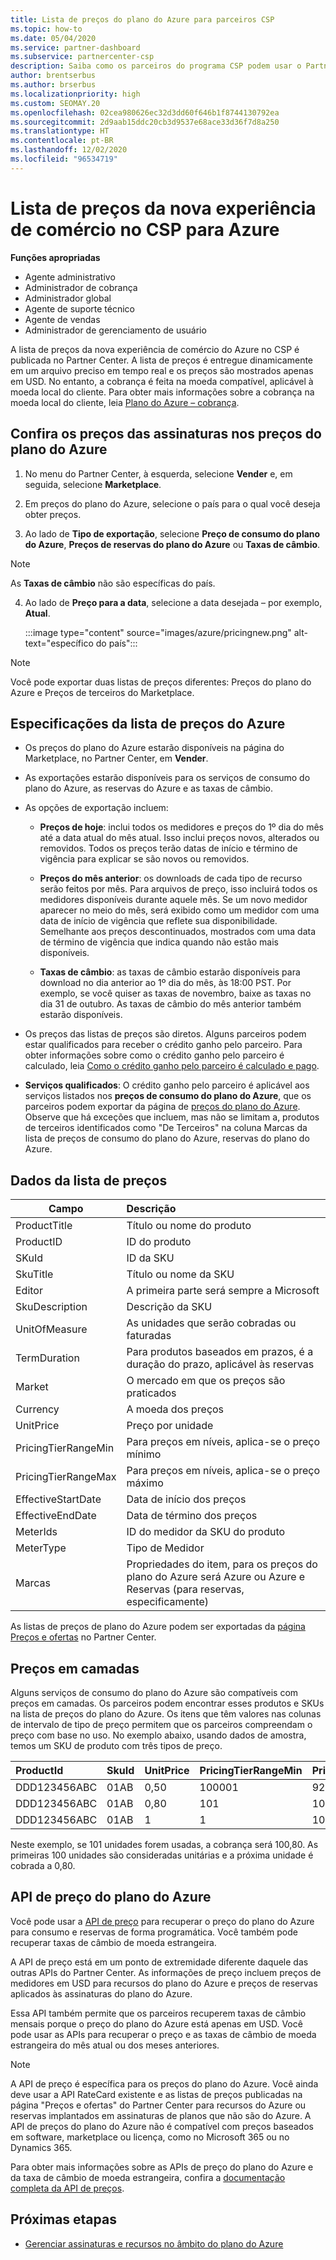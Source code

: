 ```yaml
---
title: Lista de preços do plano do Azure para parceiros CSP
ms.topic: how-to
ms.date: 05/04/2020
ms.service: partner-dashboard
ms.subservice: partnercenter-csp
description: Saiba como os parceiros do programa CSP podem usar o Partner Center para consultar a lista de preços para assinaturas no plano do Azure.
author: brentserbus
ms.author: brserbus
ms.localizationpriority: high
ms.custom: SEOMAY.20
ms.openlocfilehash: 02cea980626ec32d3dd60f646b1f8744130792ea
ms.sourcegitcommit: 2d9aab15ddc20cb3d9537e68ace33d36f7d8a250
ms.translationtype: HT
ms.contentlocale: pt-BR
ms.lasthandoff: 12/02/2020
ms.locfileid: "96534719"
---
```

# <a name="price-list-for-the-new-commerce-experience-in-csp-for-azure"></a>Lista de preços da nova experiência de comércio no CSP para Azure

**Funções apropriadas**

- Agente administrativo
- Administrador de cobrança
- Administrador global
- Agente de suporte técnico
- Agente de vendas
- Administrador de gerenciamento de usuário

A lista de preços da nova experiência de comércio do Azure no CSP é publicada no Partner Center. A lista de preços é entregue dinamicamente em um arquivo preciso em tempo real e os preços são mostrados apenas em USD. No entanto, a cobrança é feita na moeda compatível, aplicável à moeda local do cliente. Para obter mais informações sobre a cobrança na moeda local do cliente, leia [Plano do Azure – cobrança](azure-plan-billing.md).

## <a name="see-pricing-for-subscriptions-under-the-azure-plan-pricing"></a>Confira os preços das assinaturas nos preços do plano do Azure

1. No menu do Partner Center, à esquerda, selecione **Vender** e, em seguida, selecione **Marketplace**.

2. Em preços do plano do Azure, selecione o país para o qual você deseja obter preços.

3. Ao lado de **Tipo de exportação**, selecione **Preço de consumo do plano do Azure**, **Preços de reservas do plano do Azure** ou **Taxas de câmbio**. 

>[!NOTE] 
>As **Taxas de câmbio** não são específicas do país.

4. Ao lado de **Preço para a data**, selecione a data desejada – por exemplo, **Atual**.

   :::image type="content" source="images/azure/pricingnew.png" alt-text="específico do país":::

>[!NOTE] 
>Você pode exportar duas listas de preços diferentes: Preços do plano do Azure e Preços de terceiros do Marketplace.

## <a name="azure-price-list-specifics"></a>Especificações da lista de preços do Azure

- Os preços do plano do Azure estarão disponíveis na página do Marketplace, no Partner Center, em **Vender**.

- As exportações estarão disponíveis para os serviços de consumo do plano do Azure, as reservas do Azure e as taxas de câmbio.

- As opções de exportação incluem:

  - **Preços de hoje**: inclui todos os medidores e preços do 1º dia do mês até a data atual do mês atual. Isso inclui preços novos, alterados ou removidos. Todos os preços terão datas de início e término de vigência para explicar se são novos ou removidos.

  - **Preços do mês anterior**: os downloads de cada tipo de recurso serão feitos por mês. Para arquivos de preço, isso incluirá todos os medidores disponíveis durante aquele mês. Se um novo medidor aparecer no meio do mês, será exibido como um medidor com uma data de início de vigência que reflete sua disponibilidade. Semelhante aos preços descontinuados, mostrados com uma data de término de vigência que indica quando não estão mais disponíveis.

  - **Taxas de câmbio**: as taxas de câmbio estarão disponíveis para download no dia anterior ao 1º dia do mês, às 18:00 PST. Por exemplo, se você quiser as taxas de novembro, baixe as taxas no dia 31 de outubro. As taxas de câmbio do mês anterior também estarão disponíveis.

- Os preços das listas de preços são diretos. Alguns parceiros podem estar qualificados para receber o crédito ganho pelo parceiro. Para obter informações sobre como o crédito ganho pelo parceiro é calculado, leia [Como o crédito ganho pelo parceiro é calculado e pago](partner-earned-credit-explanation.md).

- **Serviços qualificados**: O crédito ganho pelo parceiro é aplicável aos serviços listados nos **preços de consumo do plano do Azure**, que os parceiros podem exportar da página de [preços do plano do Azure](https://partner.microsoft.com/commerce/sales). Observe que há exceções que incluem, mas não se limitam a, produtos de terceiros identificados como "De Terceiros" na coluna Marcas da lista de preços de consumo do plano do Azure, reservas do plano do Azure.

## <a name="price-list-data"></a>Dados da lista de preços

|**Campo**   |**Descrição**   |
|--------------------------|:---------------------------|
|ProductTitle  |Título ou nome do produto|
|ProductID   |ID do produto|
|SKuId|ID da SKU|
|SkuTitle|Título ou nome da SKU|
|Editor|A primeira parte será sempre a Microsoft|
|SkuDescription|Descrição da SKU|
|UnitOfMeasure|As unidades que serão cobradas ou faturadas|
|TermDuration|Para produtos baseados em prazos, é a duração do prazo, aplicável às reservas|
|Market|O mercado em que os preços são praticados|
|Currency|A moeda dos preços|
|UnitPrice|Preço por unidade|
|PricingTierRangeMin|Para preços em níveis, aplica-se o preço mínimo|
|PricingTierRangeMax|Para preços em níveis, aplica-se o preço máximo|
|EffectiveStartDate|Data de início dos preços|
|EffectiveEndDate|Data de término dos preços|
|MeterIds|ID do medidor da SKU do produto|
|MeterType|Tipo de Medidor|
|Marcas|Propriedades do item, para os preços do plano do Azure será Azure ou Azure e Reservas (para reservas, especificamente)|

As listas de preços de plano do Azure podem ser exportadas da [página Preços e ofertas](https://partner.microsoft.com/dashboard/sell/pricingandoffers) no Partner Center.

## <a name="tiered-pricing"></a>Preços em camadas

Alguns serviços de consumo do plano do Azure são compatíveis com preços em camadas. Os parceiros podem encontrar esses produtos e SKUs na lista de preços do plano do Azure. Os itens que têm valores nas colunas de intervalo de tipo de preço permitem que os parceiros compreendam o preço com base no uso. No exemplo abaixo, usando dados de amostra, temos um SKU de produto com três tipos de preço.

|**ProductId**   |**SkuId**   |**UnitPrice**   |**PricingTierRangeMin**   |**PricingTierRangeMax**   |
|:---------------|:-----------|:---------------|:-------------------------|:-------------------------|
|DDD123456ABC|01AB|0,50|100001|9223372036854780000|
|DDD123456ABC|01AB|0,80|101|100000|
|DDD123456ABC|01AB|1|1|100|

Neste exemplo, se 101 unidades forem usadas, a cobrança será 100,80. As primeiras 100 unidades são consideradas unitárias e a próxima unidade é cobrada a 0,80.

## <a name="pricing-api-for-azure-plan"></a>API de preço do plano do Azure

Você pode usar a [API de preço](/partner/develop/pricing) para recuperar o preço do plano do Azure para consumo e reservas de forma programática. Você também pode recuperar taxas de câmbio de moeda estrangeira.

A API de preço está em um ponto de extremidade diferente daquele das outras APIs do Partner Center. As informações de preço incluem preços de medidores em USD para recursos do plano do Azure e preços de reservas aplicados às assinaturas do plano do Azure.

Essa API também permite que os parceiros recuperem taxas de câmbio mensais porque o preço do plano do Azure está apenas em USD. Você pode usar as APIs para recuperar o preço e as taxas de câmbio de moeda estrangeira do mês atual ou dos meses anteriores.

>[!NOTE]
> A API de preço é específica para os preços do plano do Azure. Você ainda deve usar a API RateCard existente e as listas de preços publicadas na página "Preços e ofertas" do Partner Center para recursos do Azure ou reservas implantados em assinaturas de planos que não são do Azure. A API de preços do plano do Azure não é compatível com preços baseados em software, marketplace ou licença, como no Microsoft 365 ou no Dynamics 365.

Para obter mais informações sobre as APIs de preço do plano do Azure e da taxa de câmbio de moeda estrangeira, confira a [documentação completa da API de preços](/partner/develop/pricing).

## <a name="next-steps"></a>Próximas etapas

- [Gerenciar assinaturas e recursos no âmbito do plano do Azure](azure-plan-manage.md)